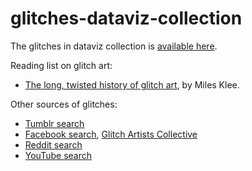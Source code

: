# glitches-dataviz-collection

The glitches in dataviz collection is [available here](https://romsson.github.io/glitches-dataviz-collection/table.html).

Reading list on glitch art:

* [The long, twisted history of glitch art](http://kernelmag.dailydot.com/issue-sections/features-issue-sections/12265/glitch-art-history/), by Miles Klee.
 
Other sources of glitches:

* [Tumblr search](https://www.tumblr.com/search/glitch+art)
* [Facebook search](https://www.facebook.com/search/top/?q=glitch%20art), [Glitch Artists Collective](https://www.facebook.com/glitchartistscollective)
* [Reddit search](https://www.reddit.com/r/glitch_art)
* [YouTube search](https://www.youtube.com/results?search_query=glitch+art)

